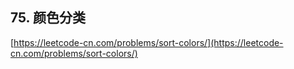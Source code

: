 **75. 颜色分类**  
---
[https://leetcode-cn.com/problems/sort-colors/](https://leetcode-cn.com/problems/sort-colors/)  
